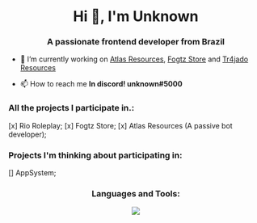 <h1 align="center">Hi 👋, I'm Unknown</h1>
<h3 align="center">A passionate frontend developer from Brazil</h3>

- 🔭 I’m currently working on [Atlas Resources](https://atlasresources.site), [Fogtz Store](https://discord.gg/VaHfcsM2qh) and [Tr4jado Resources](https://tr4jadoresources.com.br)

- 📫 How to reach me **In discord! unknown#5000**

### All the projects I participate in.:
  [x] Rio Roleplay;
  [x] Fogtz Store;
  [x] Atlas Resources (A passive bot developer);

### Projects I'm thinking about participating in:
  [] AppSystem;

<h3 align="center">Languages and Tools:</h3>
<p align="center">
  <img src="https://skillicons.dev/icons?i=nextjs,lua,js,ts,tailwind" />
</p>

